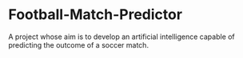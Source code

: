 # Football-Match-Predictor
A project whose aim is to develop an artificial intelligence capable of predicting the outcome of a soccer match.
